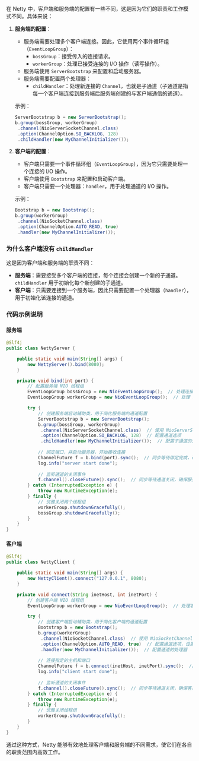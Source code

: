 在 Netty 中，客户端和服务端的配置有一些不同，这是因为它们的职责和工作模式不同。具体来说：

1. **服务端的配置**：
   - 服务端需要处理多个客户端连接。因此，它使用两个事件循环组（`EventLoopGroup`）：
     - `bossGroup`：接受传入的连接请求。
     - `workerGroup`：处理已接受连接的 I/O 操作（读写操作）。
   - 服务端使用 `ServerBootstrap` 来配置和启动服务器。
   - 服务端需要配置两个处理器：
     - `childHandler`：处理新连接的 `Channel`，也就是子通道（子通道是指每一个客户端连接到服务端后服务端创建的与客户端通信的通道）。

   示例：
   ```java
   ServerBootstrap b = new ServerBootstrap();
   b.group(bossGroup, workerGroup)
    .channel(NioServerSocketChannel.class)
    .option(ChannelOption.SO_BACKLOG, 128)
    .childHandler(new MyChannelInitializer());
   ```

2. **客户端的配置**：
   - 客户端只需要一个事件循环组（`EventLoopGroup`），因为它只需要处理一个连接的 I/O 操作。
   - 客户端使用 `Bootstrap` 来配置和启动客户端。
   - 客户端只需要一个处理器：`handler`，用于处理通道的 I/O 操作。

   示例：
   ```java
   Bootstrap b = new Bootstrap();
   b.group(workerGroup)
    .channel(NioSocketChannel.class)
    .option(ChannelOption.AUTO_READ, true)
    .handler(new MyChannelInitializer());
   ```

### 为什么客户端没有 `childHandler`

这是因为客户端和服务端的职责不同：

- **服务端**：需要接受多个客户端的连接，每个连接会创建一个新的子通道。`childHandler` 用于初始化每个新创建的子通道。
- **客户端**：只需要连接到一个服务端，因此只需要配置一个处理器（`handler`），用于初始化该连接的通道。

### 代码示例说明

#### 服务端

```java
@Slf4j
public class NettyServer {

    public static void main(String[] args) {
        new NettyServer().bind(8080);
    }

    private void bind(int port) {
        // 配置服务端 NIO 线程组
        EventLoopGroup bossGroup = new NioEventLoopGroup();  // 处理连接请求的线程组
        EventLoopGroup workerGroup = new NioEventLoopGroup();  // 处理 I/O 操作的线程组

        try {
            // 创建服务端启动辅助类，用于简化服务端的通道配置
            ServerBootstrap b = new ServerBootstrap();
            b.group(bossGroup, workerGroup)
             .channel(NioServerSocketChannel.class)  // 使用 NioServerSocketChannel 实例化一个新的通道对象
             .option(ChannelOption.SO_BACKLOG, 128)  // 配置通道选项
             .childHandler(new MyChannelInitializer());  // 配置子通道的处理器
            
            // 绑定端口，并启动服务器，开始接收连接
            ChannelFuture f = b.bind(port).sync();  // 同步等待绑定完成，确保服务器正确启动
            log.info("server start done");
            
            // 监听通道的关闭事件
            f.channel().closeFuture().sync();  // 同步等待通道关闭，确保服务器运行直到被关闭
        } catch (InterruptedException e) {
            throw new RuntimeException(e);
        } finally {
            // 优雅关闭两个线程组
            workerGroup.shutdownGracefully();
            bossGroup.shutdownGracefully();
        }
    }
}
```

#### 客户端

```java
@Slf4j
public class NettyClient {

    public static void main(String[] args) {
        new NettyClient().connect("127.0.0.1", 8080);
    }

    private void connect(String inetHost, int inetPort) {
        // 创建客户端 NIO 线程组
        EventLoopGroup workerGroup = new NioEventLoopGroup();  // 处理客户端所有 I/O 事件的线程组

        try {
            // 创建客户端启动辅助类，用于简化客户端的通道配置
            Bootstrap b = new Bootstrap();
            b.group(workerGroup)
             .channel(NioSocketChannel.class)  // 使用 NioSocketChannel 实例化一个新的通道对象，以建立连接
             .option(ChannelOption.AUTO_READ, true)  // 配置通道选项，设置自动读取数据
             .handler(new MyChannelInitializer());  // 配置通道的处理器
            
            // 连接指定的主机和端口
            ChannelFuture f = b.connect(inetHost, inetPort).sync();  // 同步等待连接完成，确保客户端正确连接
            log.info("client start done");
            
            // 监听通道的关闭事件
            f.channel().closeFuture().sync();  // 同步等待通道关闭，确保客户端运行直到被关闭
        } catch (InterruptedException e) {
            throw new RuntimeException(e);
        } finally {
            // 优雅关闭线程组
            workerGroup.shutdownGracefully();
        }
    }
}
```

通过这种方式，Netty 能够有效地处理客户端和服务端的不同需求，使它们在各自的职责范围内高效工作。